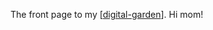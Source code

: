 The front page to my [[digital-garden]]. Hi mom!

[//begin]: # "Autogenerated link references for markdown compatibility"
[digital-garden]: digital-garden.md "digital-garden"
[//end]: # "Autogenerated link references"

